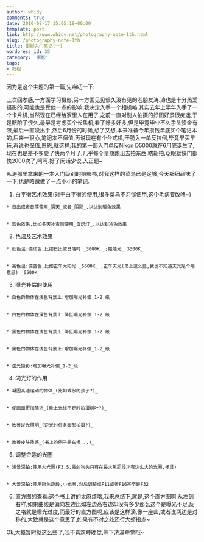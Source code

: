 ```yaml
---
author: whidy
comments: true
date: 2010-08-17 15:05:18+00:00
template: post
link: http://www.whidy.net/photography-note-1th.html
slug: /photography-note-1th
title: 摄影入门笔记(一)
wordpress_id: 35
category: '摄影'
tags:
- 教程
---
```


因为是这个主题的第一篇,先唠叨一下:

上次回孝感,一方面学习摄影,另一方面见见很久没有见的老朋友涛.涛也是十分热爱摄影的,可能也是受他一点的影响,我决定入手一个相机咯,其实去年上半年入手了一个卡片机,当然现在已经给家里人在用了,之前一直对别人拍摄的好图好景很痴迷,于是酝酿了很久.最早是考虑买个长焦机,看了好多好多,但是毕竟毕业不久手头资金有限,最后一直没出手,然后6月份的时候,想了又想,本来准备今年攒钱年底买个笔记本的,后来一狠心,笔记本不保值,再说现在有个台式机,干脆入一单反拉倒,毕竟早买早玩,再说也保值,恩恩,就这样,我的第一部入门单反Nikon D5000就在6月底诞生了,现在也是差不多耍了快两个月了,几乎每个星期跑出去拍东西,瞎胡拍,眨眼就快门都快2000次了,呵呵.好了闲话少说.入正题~

从涛那里拿来的一本入门级别的摄影书,对我这样的菜鸟已是足够,今天细细品味了一下,也是略微做了一点小小的笔记.



	
  1. 白平衡艺术效果(对于白平衡的使用,很多菜鸟不习惯使用,这个毛病要改咯~)

	
    * 日出或者日落使用_阴天_或者_阴影_,以达到暖色效果

	
    * 蓝色效果,比如冬天冰雪则使用_白炽灯_,以达到冷色效果




	
  2. 色温及艺术效果

	
    * 低色温:偏红色,比如日出或日落时 _3000K _;蜡烛光_ 3300K_

	
    * 高色温:偏蓝色,比如正午太阳光 _5600K_ ;正午天光(书上这么些,我也不知道天光是个啥意思) _6500K_




	
  3. 曝光补偿的使用

	
    * 白色的物体在浅色背景上:增加曝光补偿_1-2_级

	
    * 白色的物体在深色背景上:降低曝光补偿_1-2_级

	
    * 黑色的物体在浅色背景上:降低曝光补偿_1-2_级

	
    * 黑色的物体在浅色背景上:增加曝光补偿_1-2_级

	
    * 逆光摄影:增加曝光补偿_1-2_级




	
  4. 闪光灯的作用

	
    * 凝固高速运动的物体_(比如戏水的孩子?)_

	
    * 使画面更加简洁_(晚上光线不足时拍摄树叶?)_

	
    * 改善逆光照明_(逆光时任务面部拍摄?)_

	
    * 改善皮肤质感_(书上的例子是车模...)_




	
  5. 调整合适的光圈

	
    * 浅景深拍:使用大光圈(F3.5,我的狗头只有在最大焦距段才有这么大的光圈,杯具)

	
    * 大景深拍:使用短焦距段,小光圈,然后调整成F11或者F16甚至是F32




	
  6. 直方图的查看:这个书上讲的太麻烦咯,我来总结下,就是,这个直方图啊,从左到右咩,如果曲线是偏向左边比如左边高右边却没有多少那么这个是曝光不足,反之咯就是曝光过度,而最好的直方图呢,应该是这样滴,像一座山,或者说两边是对称的,大致就是这个意思了,如果有不对之处还行大虾指点~


Ok,大概暂时就这么些了,我不喜欢睡晚觉,等下洗澡睡觉哦~
